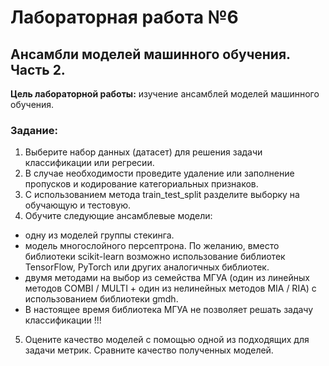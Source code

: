 # Лабораторная работа №6
## Ансамбли моделей машинного обучения. Часть 2.
**Цель лабораторной работы:** изучение ансамблей моделей машинного обучения.
### Задание:
1. Выберите набор данных (датасет) для решения задачи классификации или регресии.
2. В случае необходимости проведите удаление или заполнение пропусков и кодирование категориальных признаков.
3. С использованием метода train_test_split разделите выборку на обучающую и тестовую.
4. Обучите следующие ансамблевые модели:
- одну из моделей группы стекинга.
- модель многослойного персептрона. По желанию, вместо библиотеки scikit-learn возможно использование библиотек TensorFlow, PyTorch или других аналогичных библиотек.
- двумя методами на выбор из семейства МГУА (один из линейных методов COMBI / MULTI + один из нелинейных методов MIA / RIA) с использованием библиотеки gmdh.
- В настоящее время библиотека МГУА не позволяет решать задачу классификации !!!
5. Оцените качество моделей с помощью одной из подходящих для задачи метрик. Сравните качество полученных моделей.
